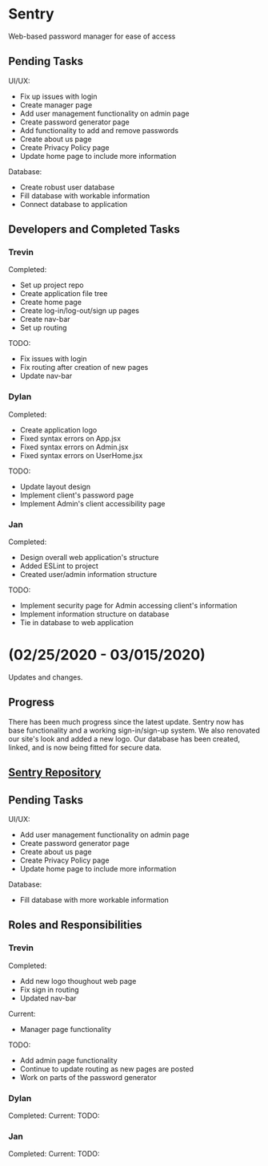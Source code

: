 # Sentry
Web-based password manager for ease of access

## Pending Tasks

UI/UX:
- Fix up issues with login
- Create manager page
- Add user management functionality on admin page
- Create password generator page
- Add functionality to add and remove passwords
- Create about us page
- Create Privacy Policy page
- Update home page to include more information

Database:
- Create robust user database
- Fill database with workable information
- Connect database to application

## Developers and Completed Tasks

### Trevin
Completed:
- Set up project repo
- Create application file tree
- Create home page
- Create log-in/log-out/sign up pages
- Create nav-bar
- Set up routing

TODO:
- Fix issues with login
- Fix routing after creation of new pages
- Update nav-bar

### Dylan
Completed:
- Create application logo
- Fixed syntax errors on App.jsx
- Fixed syntax errors on Admin.jsx
- Fixed syntax errors on UserHome.jsx

TODO:
- Update layout design
- Implement client's password page
- Implement Admin's client accessibility page

### Jan
Completed:
- Design overall web application's structure
- Added ESLint to project
- Created user/admin information structure

TODO:
- Implement security page for Admin accessing client's information
- Implement information structure on database
- Tie in database to web application

# (02/25/2020 - 03/015/2020)
Updates and changes.

## Progress
There has been much progress since the latest update. Sentry now has base functionality and a working sign-in/sign-up system. We also renovated our site's look and added a new logo. Our database has been created, linked, and is now being fitted for secure data. 

## [Sentry Repository](https://github.com/down-to-jam/sentry)

## Pending Tasks
UI/UX:
- Add user management functionality on admin page
- Create password generator page
- Create about us page
- Create Privacy Policy page
- Update home page to include more information

Database:
- Fill database with more workable information

## Roles and Responsibilities

### Trevin
Completed:
- Add new logo thoughout web page
- Fix sign in routing
- Updated nav-bar

Current:
- Manager page functionality

TODO:
- Add admin page functionality
- Continue to update routing as new pages are posted
- Work on parts of the password generator

### Dylan
Completed:
Current:
TODO:

### Jan
Completed:
Current:
TODO: